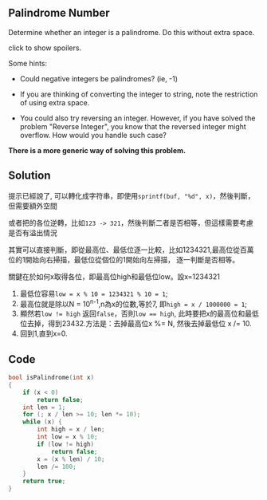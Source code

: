 ## Palindrome Number 

Determine whether an integer is a palindrome. Do this without extra space.

click to show spoilers.

Some hints:

* Could negative integers be palindromes? (ie, -1)

* If you are thinking of converting the integer to string, note the restriction of using extra space.

* You could also try reversing an integer. However, if you have solved the problem "Reverse Integer", you know that the reversed integer might overflow. How would you handle such case?

**There is a more generic way of solving this problem.**

## Solution

提示已經說了, 可以轉化成字符串，即使用`sprintf(buf, "%d", x)`，然後判斷，但需要額外空間

或者把的各位逆轉，比如`123 -> 321`，然後判斷二者是否相等，但這樣需要考慮是否有溢出情況

其實可以直接判斷，即從最高位、最低位逐一比較，比如1234321,最高位從百萬位的1開始向右掃描，最低位從個位的1開始向左掃描，
逐一判斷是否相等。

關鍵在於如何x取得各位，即最高位high和最低位low。設x=1234321

1. 最低位容易`low = x % 10 = 1234321 % 10 = 1`;
2. 最高位就是除以N = 10<sup>n-1</sup>,n為x的位數,等於7, 即`high = x / 1000000 = 1`;
3. 顯然若`low != high` 返回`false`，否則`low == high`, 此時要把x的最高位和最低位去掉，得到23432.方法是：去掉最高位x %= N, 然後去掉最低位 x /= 10.
4. 回到1,直到x=0.

## Code
```c
bool isPalindrome(int x)
{
	if (x < 0)
		return false;
	int len = 1;
	for (; x / len >= 10; len *= 10);
	while (x) {
		int high = x / len;
		int low = x % 10;
		if (low != high)
			return false;
		x = (x % len) / 10;
		len /= 100;
	}
	return true;
}
```
